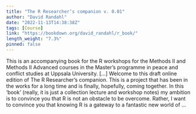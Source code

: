 ```yaml
---
title: "The R Researcher’s companion v. 0.01"
author: "David Randahl"
date: "2022-11-13T14:38:38Z"
tags: [Course]
link: "https://bookdown.org/david_randahl/r_book/"
length_weight: "7.3%"
pinned: false
---
```


This is an accompanying book for the R workshops for the Methods II and Methods II Advanced courses in the Master’s programme in peace and conflict studies at Uppsala University. [...] Welcome to this draft online edition of The R Researcher’s companion. This is a project that has been in the works for a long time and is finally, hopefully, coming together. In this ‘book’ (really, it is just a collection lecture and workshop notes) my ambition is to convince you that R is not an obstacle to be overcome. Rather, I want to convince you that knowing R is a gateway to a fantastic new world of ...
